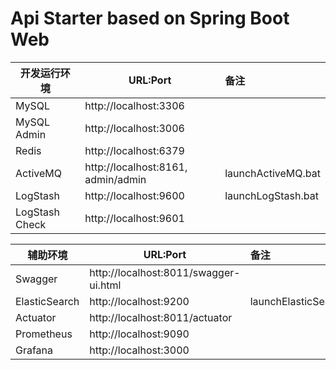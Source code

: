 # Api Starter based on Spring Boot Web

| 开发运行环境   | URL:Port                                |  备注              |
| ------------   | --------------------------------------  | :----------------- |
| MySQL          | http://localhost:3306                   | |
| MySQL Admin    | http://localhost:3006                   | |
| Redis          | http://localhost:6379                   | |
| ActiveMQ       | http://localhost:8161, admin/admin      | launchActiveMQ.bat |
| LogStash       | http://localhost:9600                   | launchLogStash.bat |
| LogStash Check | http://localhost:9601                   | |

| 辅助环境       | URL:Port                                |  备注              |
| ------------   | --------------------------------------  | :----------------- |
| Swagger        | http://localhost:8011/swagger-ui.html   | |
| ElasticSearch  | http://localhost:9200                   | launchElasticSearch.bat |
| Actuator       | http://localhost:8011/actuator          | |
| Prometheus     | http://localhost:9090                   | |
| Grafana        | http://localhost:3000                   | |

